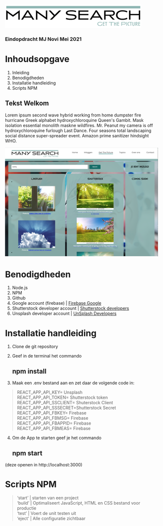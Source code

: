 ![Logo](./src/assets/Logo.png)

### Eindopdracht MJ Novi Mei 2021

# Inhoudsopgave
1. Inleiding
2. Benodigdheden
3. Installatie handleiding
4. Scripts NPM

## Tekst Welkom

Lorem ipsum second wave hybrid working from home dumpster fire hurricane Greek alphabet hydroxychloroquine Queen's Gambit. Mask isolation essential monolith maskne wildfires. Mr. Peanut my camera is off hydroxychloroquine furlough Last Dance. Four seasons total landscaping social distance super-spreader event. Amazon prime sanitizer hindsight WHO.

![Website](./src/assets/WebDesignLookAndFeel.png)



# Benodigdheden
1. Node.js
2. NPM
3. Github
4. Google account (firebase) | [Firebase Google](https://firebase.google.com/) 
5. Shutterstock developer account |  [Shutterstock developers](https://www.shutterstock.com/developers)
6. Unsplash developer account | [UnSplash Developers](https://unsplash.com/developers)

# Installatie handleiding
1. Clone de git repository
2. Geef in de terminal het commando
   
   ## npm install

3. Maak een .env bestand aan en zet daar de volgende code in:

>REACT_APP_API_KEY= Unsplash<br>
REACT_APP_API_TOKEN= Shutterstock token<br>
REACT_APP_API_SSCLIENT= Shuterstock Client <br>
REACT_APP_API_SSSECRET=Shutterstock Secret<br>
REACT_APP_API_FBKEY= Firebase<br>
REACT_APP_API_FBMSG= Firebase<br>
REACT_APP_API_FBAPPID= Firebase<br>
REACT_APP_API_FBMEAS= Firebase<br>


4. Om de App te starten geef je het commando 
   
    ## npm start

(deze openen in http://localhost:3000)


# Scripts NPM

>‘start’ 	| starten van een project<br>
‘build’	| Optimaliseert JavaScript, HTML en CSS bestand voor productie<br>
‘test’	| Voert de unit testen uit<br>
‘eject’	| Alle configuratie zichtbaar<br>